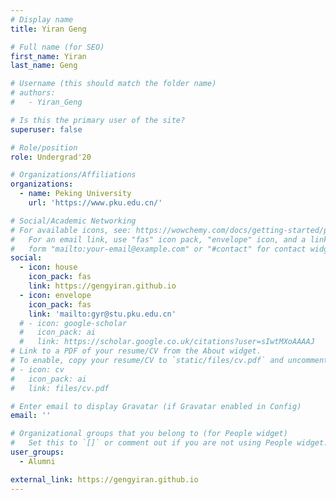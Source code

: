 ```yaml
---
# Display name
title: Yiran Geng

# Full name (for SEO)
first_name: Yiran
last_name: Geng

# Username (this should match the folder name)
# authors:
#   - Yiran_Geng

# Is this the primary user of the site?
superuser: false

# Role/position
role: Undergrad'20

# Organizations/Affiliations
organizations:
  - name: Peking University
    url: 'https://www.pku.edu.cn/'

# Social/Academic Networking
# For available icons, see: https://wowchemy.com/docs/getting-started/page-builder/#icons
#   For an email link, use "fas" icon pack, "envelope" icon, and a link in the
#   form "mailto:your-email@example.com" or "#contact" for contact widget.
social:
  - icon: house
    icon_pack: fas
    link: https://gengyiran.github.io
  - icon: envelope
    icon_pack: fas
    link: 'mailto:gyr@stu.pku.edu.cn'
  # - icon: google-scholar
  #   icon_pack: ai
  #   link: https://scholar.google.co.uk/citations?user=sIwtMXoAAAAJ
# Link to a PDF of your resume/CV from the About widget.
# To enable, copy your resume/CV to `static/files/cv.pdf` and uncomment the lines below.
# - icon: cv
#   icon_pack: ai
#   link: files/cv.pdf

# Enter email to display Gravatar (if Gravatar enabled in Config)
email: ''

# Organizational groups that you belong to (for People widget)
#   Set this to `[]` or comment out if you are not using People widget.
user_groups:
  - Alumni

external_link: https://gengyiran.github.io
---
```


